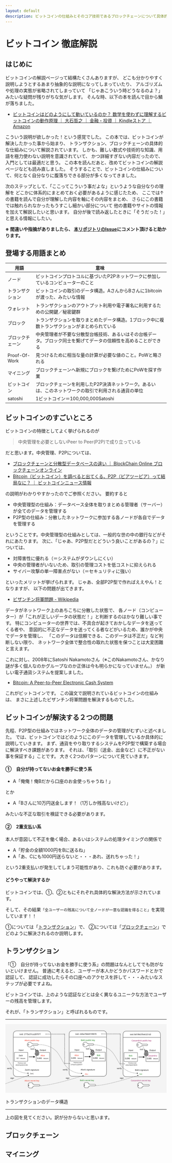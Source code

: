 ```yaml
---
layout: default
description: ビットコインの仕組みとそのコア技術であるブロックチェーンについて具体的な事例を使って徹底解説します。トランザクション、ウォレット、マイニングなどもすっきり分かるようになるはず・・・。
---
```


# ビットコイン 徹底解説

## はじめに

ビットコインの解説ページって結構たくさんありますが、
どこも分かりやすく説明しようとするあまり抽象的な説明になってしまっていたり、
アルゴリズムや処理の実態が省略されてしまっていて
「じゃあこういう時どうなるのよ？」みたいな疑問が残りがちな気がします。
そんな時、以下の本を読んで目から鱗が落ちました。

 - [ビットコインはどのようにして動いているのか？ 数学を使わずに理解するビットコインの動作原理 ｜ 大石哲之 ｜ 金融・投資 ｜ Kindleストア ｜ Amazon](https://www.amazon.co.jp/%E3%83%93%E3%83%83%E3%83%88%E3%82%B3%E3%82%A4%E3%83%B3%E3%81%AF%E3%81%A9%E3%81%AE%E3%82%88%E3%81%86%E3%81%AB%E3%81%97%E3%81%A6%E5%8B%95%E3%81%84%E3%81%A6%E3%81%84%E3%82%8B%E3%81%AE%E3%81%8B%EF%BC%9F-%E6%95%B0%E5%AD%A6%E3%82%92%E4%BD%BF%E3%82%8F%E3%81%9A%E3%81%AB%E7%90%86%E8%A7%A3%E3%81%99%E3%82%8B%E3%83%93%E3%83%83%E3%83%88%E3%82%B3%E3%82%A4%E3%83%B3%E3%81%AE%E5%8B%95%E4%BD%9C%E5%8E%9F%E7%90%86-%E5%A4%A7%E7%9F%B3%E5%93%B2%E4%B9%8B-ebook/dp/B00IXF2SVS)

こういう説明が欲しかった！という感覚でした。
この本では、ビットコインが解決したかった事から始まり、
トランザクション、ブロックチェーンの具体的な仕組みについて解説されています。
しかも、難しい数式や技術的な知識、用語を極力使わない説明を意識されていて、
かつ詳細すぎない内容だったので、入門としては最適だと思う。
この本を読んだあと、改めてビットコインの解説ページなども読み直しました。
そうすることで、ビットコインの仕組みについて、何となく自分なりに腹落ちできる部分が多くなってきました。

次のステップとして、「ここってこういう事だよな」というような自分なりの理解を
どこかに体系的にまとめておく必要があるように感じたため、
ここでは↑の書籍を読んで自分が理解した内容を軸にその内容をまとめ、
さらにこの書籍では触れられなかったもうすこし細かい部分について
他の書籍やサイトの情報を加えて解説したいと思います。
自分が後で読み返したときに「そうだった！」と思える情報にしたい。

**※ 間違いや指摘がありましたら、 [本リポジトリのIssue](https://github.com/nsgeorge/gh-pages/issues)にコメント頂けると助かります。**

## 登場する用語まとめ

| 用語 | 意味 |
|---|----|
|ノード|ビットコインプロトコルに基づいたP2Pネットワークに参加しているコンピューターのこと|
|トランザクション|ビットコインの取引のデータ構造。AさんからBさんに1bitcoinが渡った、みたいな情報|
|ウォレット|トランザクションのアウトプット利用や電子署名に利用するための公開鍵／秘密鍵群|
|ブロック|トランザクションを取りまとめたデータ構造。1ブロック中に複数トランザクションがまとめられている|
|ブロックチェーン|中央管理者が不要な分散型台帳技術、あるいはその台帳データ。ブロック同士を繋げてデータの信頼性を高めることができる|
|Proof-Of-Work|見つけるために相当な量の計算が必要な値のこと。PoWと略される|
|マイニング|ブロックチェーンへ新規にブロックを繋げためにPoWを探す作業|
|ビットコイン|ブロックチェーンを利用したP2P決済ネットワーク。あるいは、このネットワークの取引で利用される通貨の単位|
|satoshi|1ビットコイン＝100,000,000Satoshi|


## ビットコインのすごいところ

ビットコインの特徴としてよく挙げられるのが

> 中央管理を必要としないPeer to Peer(P2P)で成り立っている

だと思います。中央管理、P2Pについては、

 - [ブロックチェーンと分散型データベースの違い ｜ BlockChain Online ブロックチェーンオンライン](https://blockchain-jp.com/guides/196)
 - [Bitcoin（ビットコイン）を調べると出てくる、P2P（ピアツーピア）って結局なに？ ｜ ビットコインニュース情報](https://bitcoin-matome.info/bitcoin/p2p/)

の説明がわかりやすかったのでご参照ください。
要約すると

 - 中央管理型の仕組み：データベース全体を取りまとめる管理者（サーバー）が全てのデータを管理する
 - P2P型の仕組み：分散したネットワークに参加する各ノードが各自でデータを管理する

ということです。中央管理型の仕組みとしては、一般的な世の中の銀行などがそれにあたります。
次に、「じゃあ、P2P型だとどういう良いことがあるの？」については、

 - 対障害性に優れる（＝システムがダウンしにくい）
 - 中央の管理者がいないため、取引の管理コストを低コストに抑えられる
 - サイバー攻撃の単一障害点がない（＝セキュリティに強い）

といったメリットが挙げられます。
じゃあ、全部P2P型で作ればええやん！となりますが、
以下の問題が出てきます。

 - [ビザンチン将軍問題 - Wikipedia](https://ja.wikipedia.org/wiki/%E3%83%93%E3%82%B6%E3%83%B3%E3%83%81%E3%83%B3%E5%B0%86%E8%BB%8D%E5%95%8F%E9%A1%8C)

データがネットワーク上のあちこちに分散した状態で、
各ノード（コンピューター）が「これが正しいデータの状態だ！」と判断するのはかなり難しい事です。
特にコンピューターの世界では、不具合が起きておかしなデータを送ってくる者や、
意図的に不正なデータを送ってくる者などがいるため、誰かが中央でデータを管理し、
「このデータは信頼できる、このデータは不正だ」など判断しない限り、
ネットワーク全体で整合性の取れた状態を保つことは大変困難と言えます。

これに対し、2008年にSatoshi Nakamotoさん（※このNakamotoさん、かなり謎が多く個人なのかグループなのか正体は今も明らかになっていません。）
が新しい電子通貨システムを提案しました。

 - [Bitcoin: A Peer-to-Peer Electronic Cash System](https://bitcoin.org/bitcoin.pdf)

これがビットコインです。
この論文で説明されているビットコインの仕組みは、
まさに上述したビザンチン将軍問題を解決するものでした。

## ビットコインが解決する２つの問題

先程、P2P型の仕組みではネットワーク全体のデータの管理がむずいと述べました。
では、ビットコインではどのようにこのデータを管理しているか具体的に説明していきます。
まず、通貨をやり取りするシステムをP2P型で構築する場合に解決すべき課題があります。
それは、「取引（送金、出金など）に不正がない事を保証する」ことです。
大きく2つのパターンについて見ていきます。

#### ①　自分が持ってないお金を勝手に使う系

 - A「俺俺！俺Bだから口座のお金使っちゃうね！」

とか

 - A「Bさんに10万円送金します！（1万しか残高ないけど）」

みたいな不正な取引を検証できる必要があります。

#### ②　2重支払い系

本人が意図して不正を働く場合、あるいはシステムの処理タイミングの関係で

 - A「貯金の全額1000円をBに送るね」
 - A「あ、Cにも1000円送らないと・・・あれ、送れちゃった！」

という2重支払いが発生してしまう可能性があり、これも防ぐ必要があります。


#### どうやって解決するか

ビットコインでは、①、②ともにそれぞれ具体的な解決方法が示されています。

そして、その結果`「全ユーザーの残高について全ノードが一意な認識を得ること」`を実現しています！！

①については「[トランザクション](#トランザクション)」で、
②については「[ブロックチェーン](#ブロックチェーン)」でどのように解決されるのか説明します。


## トランザクション

「①　自分が持ってないお金を勝手に使う系」の問題はなんとしてでも防がないといけません。
普通に考えると、ユーザーが本人かどうかパスワードとかで認証して、
認証に成功したらその口座へのアクセスを許して・・・みたいなステップが必要ですよね。

ビットコインでは、上のような認証などとは全く異なるユニークな方法でユーザーの残高を管理します。

それが、「トランザクション」と呼ばれるものです。

---

![トランザクションのデータ構造](../resources/img/bitcoin_transaction.svg)

トランザクションのデータ構造

---

上の図を見てください。訳が分からないと思います。

## ブロックチェーン

## マイニング

